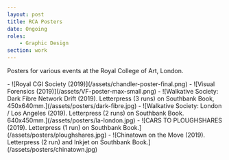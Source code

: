 ```yaml
---
layout: post
title: RCA Posters
date: Ongoing
roles:
    - Graphic Design
section: work
---
```


Posters for various events at the Royal College of Art, London.

<div class='full gallery' markdown='1'>
- ![Royal CGI Society (2019)](/assets/chandler-poster-final.png)
- ![Visual Forensics (2019)](/assets/VF-poster-max-small.png)
- ![Walkative Society: Dark Fibre Network Drift (2019). Letterpress (3 runs) on Southbank Book, 450x640mm.](/assets/posters/dark-fibre.jpg)
- ![Walkative Society: London / Los Angeles (2019). Letterpress (2 runs) on Southbank Book. 640x450mm.](/assets/posters/la-london.jpg)
- ![CARS TO PLOUGHSHARES (2019). Letterpress (1 run) on Southbank Book.](/assets/posters/ploughshares.jpg)
- ![Chinatown on the Move (2019). Letterpress (2 run) and Inkjet on Southbank Book.](/assets/posters/chinatown.jpg)
</div>